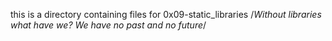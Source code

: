 this is a directory containing files for 0x09-static_libraries
/*Without libraries what have we? We have no past and no future*/
